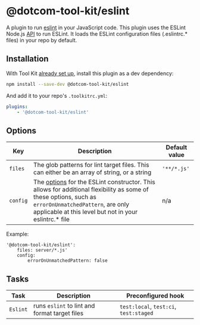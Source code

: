 # @dotcom-tool-kit/eslint

A plugin to run [eslint](https://eslint.org/) in your JavaScript code. This plugin uses the ESLint Node.js [API](https://eslint.org/docs/latest/developer-guide/nodejs-api) to run ESLint. It loads the ESLint configuration files (.eslintrc.* files) in your repo by default.

## Installation

With Tool Kit [already set up](https://github.com/financial-times/dotcom-tool-kit#installing-and-using-tool-kit), install this plugin as a dev dependency:

```sh
npm install --save-dev @dotcom-tool-kit/eslint
```

And add it to your repo's `.toolkitrc.yml`:

```yaml
plugins:
    - '@dotcom-tool-kit/eslint'
```

## Options

| Key | Description | Default value |
|-|-|-|
| `files` | The glob patterns for lint target files. This can either be an array of string, or a string | `'**/*.js'` |
| `config` | The [options](https://eslint.org/docs/latest/developer-guide/nodejs-api#-new-eslintoptions) for the ESLint constructor. This allows for additional flexibility as some of these options, such as `errorOnUnmatchedPattern`, are only applicable at this level but not in your eslintrc.* file | n/a |

Example:
```
'@dotcom-tool-kit/eslint':
    files: server/*.js'
    config:
        errorOnUnmatchedPattern: false
```
## Tasks

| Task | Description | Preconfigured hook |
|-|-|-|
| `Eslint` | runs `eslint` to lint and format target files | `test:local`, `test:ci`, `test:staged` |